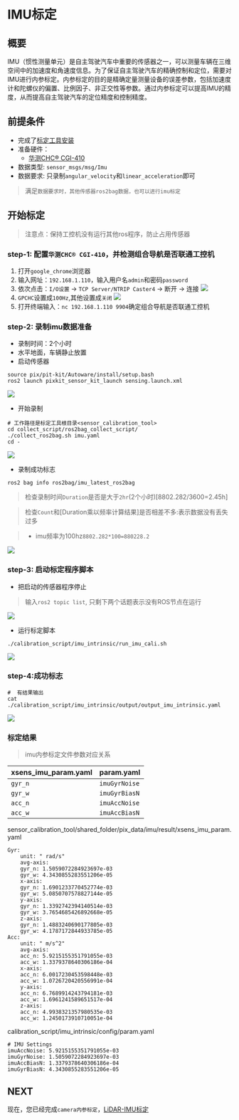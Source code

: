 # IMU标定

## 概要

IMU（惯性测量单元）是自主驾驶汽车中重要的传感器之一，可以测量车辆在三维空间中的加速度和角速度信息。为了保证自主驾驶汽车的精确控制和定位，需要对IMU进行内参标定。内参标定的目的是精确定量测量设备的误差参数，包括加速度计和陀螺仪的偏置、比例因子、非正交性等参数。通过内参标定可以提高IMU的精度，从而提高自主驾驶汽车的定位精度和控制精度。

## 前提条件
- 完成了[标定工具安装](./%E6%A0%87%E5%AE%9A%E5%B7%A5%E5%85%B7%E5%AE%89%E8%A3%85.md)
- 准备硬件：
    - [华测CHC® CGI-410](https://www.huace.cn/product/product_show/467)
- 数据类型: `sensor_msgs/msg/Imu`
- 数据要求: 只录制`angular_velocity`和`linear_acceleration`即可

> 满足`数据要求时，其他传感器ros2bag数据，也可以进行imu标定`

## 开始标定
> 注意点：保持工控机没有运行其他ros程序，防止占用传感器


### step-1: 配置`华测CHC® CGI-410`，并检测组合导航是否联通工控机
1. 打开`google_chrome`浏览器
2. 输入网址：`192.168.1.110`，输入用户名`admin`和密码`password`
3. 依次点击：`I/O设置` -> `TCP Server/NTRIP Caster4` -> <kbd>断开</kbd> -> <kbd>连接</kbd>
![](./image/IMU_calibration/configuration_CGI410_02.gif)
4. `GPCHC`设置成`100Hz`,其他设置成`关闭`
![](./image/IMU_calibration/configuration_CGI410_03.jpg)
5. 打开终端输入：`nc 192.168.1.110 9904`确定组合导航是否联通工控机


### step-2: 录制imu数据准备
- 录制时间：2个小时
- 水平地面，车辆静止放置
- 启动传感器

```shell
source pix/pit-kit/Autoware/install/setup.bash
ros2 launch pixkit_sensor_kit_launch sensing.launch.xml
```
![](./image/IMU_calibration/start_sensing.gif)

- 开始录制
```shell
# 工作路径是标定工具根目录<sensor_calibration_tool>
cd collect_script/ros2bag_collect_script/
./collect_ros2bag.sh imu.yaml
cd -
```
![](./image/IMU_calibration/start_collect.gif)

- 录制成功标志

```
ros2 bag info ros2bag/imu_latest_ros2bag
```
> 检查录制时间`Duration`是否是大于`2hr`(2个小时)[8802.282/3600=2.45h]

> 检查`Count`和[Duration乘以频率计算结果]是否相差不多:表示数据没有丢失过多

> - imu频率为100hz`8802.282*100=880228.2`

![](./image/IMU_calibration/check_ros2bag.jpg)


### step-3: 启动标定程序脚本

- 把启动的传感器程序停止

> 输入`ros2 topic list`, 只剩下两个话题表示没有ROS节点在运行

![](./image/rosnode_skip.jpg)

- 运行标定脚本

```shell
./calibration_script/imu_intrinsic/run_imu_cali.sh
```
![](./image/IMU_calibration/imu_cali.gif)

### step-4:成功标志
```shell
#  有结果输出
cat ./calibration_script/imu_intrinsic/output/output_imu_intrinsic.yaml
```
![](./image/IMU_calibration/result.jpg)


### 标定结果
>imu内参标定文件参数对应关系

|xsens_imu_param.yaml | param.yaml |
|---- | ---- |
|`gyr_n`|`imuGyrNoise`|
|`gyr_w`|`imuGyrBiasN`|
|`acc_n`|`imuAccNoise`|
|`acc_w`|`imuAccBiasN`|


sensor_calibration_tool/shared_folder/pix_data/imu/result/xsens_imu_param.yaml
```
Gyr:
    unit: " rad/s"
    avg-axis:
    gyr_n: 1.5059072284923697e-03
    gyr_w: 4.3430855283551206e-05
    x-axis:
    gyr_n: 1.6901233770452774e-03
    gyr_w: 5.0850707578827144e-05
    y-axis:
    gyr_n: 1.3392742394140514e-03
    gyr_w: 3.7654685426892668e-05
    z-axis:
    gyr_n: 1.4883240690177805e-03
    gyr_w: 4.1787172844933785e-05
Acc:
    unit: " m/s^2"
    avg-axis:
    acc_n: 5.9215155351791055e-03
    acc_w: 1.3379378640306186e-04
    x-axis:
    acc_n: 6.0017230453598448e-03
    acc_w: 1.0726720420556991e-04
    y-axis:
    acc_n: 6.7689914243794181e-03
    acc_w: 1.6961241589651517e-04
    z-axis:
    acc_n: 4.9938321357980535e-03
    acc_w: 1.2450173910710051e-04
```

calibration_script/imu_intrinsic/config/param.yaml
```
# IMU Settings
imuAccNoise: 5.9215155351791055e-03
imuGyrNoise: 1.5059072284923697e-03
imuAccBiasN: 1.3379378640306186e-04
imuGyrBiasN: 4.3430855283551206e-05
```


## NEXT
现在，您已经完成`camera内参标定`，[LiDAR-IMU标定](./LiDAR-IMU%E6%A0%87%E5%AE%9A.md)